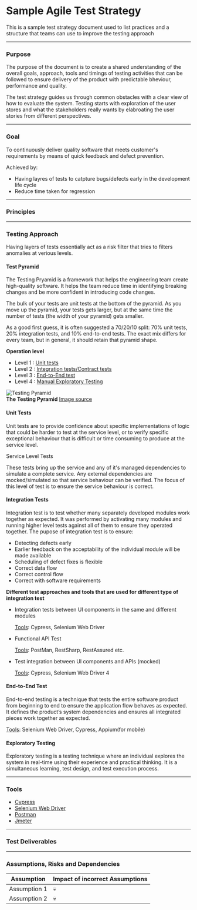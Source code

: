 # Sample Agile Test Strategy
This is a sample test strategy document used to list practices and a structure that teams can use to improve the testing approach


***
### Purpose
The purpose of the document is to create a shared understanding of the overall goals, approach, tools and timings of testing activities that can be followed to ensure delivery of the product with predictable bheviour, performance and quality.

The test strategy guides us through common obstacles with a clear view of how to evaluate the system. Testing starts with exploration of the user stores and what the stakeholders really wants by elabroating the user stories from different perspectives.


***
### Goal

To continuously deliver quality software that meets customer's requirements by means of quick feedback and defect prevention.

Achieved by:

 - Having layres of tests to catpture bugs/defects early in the development life cycle
 - Reduce time taken for regression

***
### Principles

***
### Testing Approach

Having layers of tests essentially act as a risk filter that tries to filters anomalies at verious levels.

#### Test Pyramid

 The Testing Pryamid is a framework that helps the engineering team create high-quality software. It helps the team reduce time in identifying breaking changes and be more confident in introducing code changes.

The bulk of your tests are unit tests at the bottom of the pyramid. As you move up the pyramid, your tests gets larger, but at the same time the number of tests (the width of your pyramid) gets smaller.

As a good first guess, it is often suggested a 70/20/10 split: 70% unit tests, 20% integration tests, and 10% end-to-end tests. The exact mix differs for every team, but in general, it should retain that pyramid shape.

   **Operation level**
              
  - Level 1 : [Unit tests ](#unit_tests)
  - Level 2 : [Integration tests/Contract tests](#integration_tests)
  - Level 3 : [End-to-End test](#e2e_tests)
  - Level 4 : [Manual Exploratory Testing](#exploratory_tests)


    
 ![Testing Pyramid](https://d2h1nbmw1jjnl.cloudfront.net/ckeditor/pictures/data/000/000/158/content/typical_pyramid-1024x938.jpg)   
**The Testing Pyramid**
               [Image source](https://www.ministryoftesting.com/dojo/lessons/the-mobile-test-pyramid)
              

<a name="unit_tests"></a>
#### Unit Tests

Unit tests are to provide confidence about specific implementations of logic that could be harder to test at the service level, or to verify specific exceptional behaviour that is difficult or time consuming to produce at the service level.

Service Level Tests

These tests bring up the service and any of it's managed dependencies to simulate a complete service. Any external dependencies are mocked/simulated so that service behaviour can be verified. The focus of this level of test is to ensure the service behaviour is correct. 

<a name="integration_tests"></a>
#### Integration Tests
Integration test is to test whether many separately developed modules work together as expected. It was performed by activating many modules and running higher level tests against all of them to ensure they operated together. The pupose of integration test is to ensure:

- Detecting defects early
- Earlier feedback on the acceptability of the individual module will be made available
- Scheduling of defect fixes is flexible
- Correct data flow
- Correct control flow
- Correct with software requirements

**Different test approaches and tools that are used for different type of integration test**

- Integration tests between UI components in the same and different modules

   [Tools](#tools): Cypress, Selenium Web Driver

- Functional API Test

   [Tools](#tools): PostMan, RestSharp, RestAssured etc.
  
- Test integration between UI components and APIs (mocked)

   [Tools](#tools): Cypress, Selenium Web Driver 4

<a name="e2e_tests"></a>
#### End-to-End Test

End-to-end testing is a technique that tests the entire software product from beginning to end to ensure the application flow behaves as expected. It defines the product’s system dependencies and ensures all integrated pieces work together as expected.

[Tools](#tools): Selenium Web Driver, Cypress, Appium(for mobile)

<a name="exploratory_tests"></a>
#### Exploratory Testing

Exploratory testing is a testing technique where an individual explores the system in real-time using their experience and practical thinking. It is a simultaneous learning, test design, and test execution process.



***
### Tools
<a name="tools"></a>

 - [Cypress](https://www.cypress.io/)
 - [Selenium Web Driver](https://www.selenium.dev/documentation/webdriver/)
 - [Postman](https://www.postman.com/)
 - [Jmeter](https://jmeter.apache.org/)


***
### Test Deliverables

***
### Assumptions, Risks and Dependencies
| Assumption      | Impact of incorrect Assumptions |
| ----------- | ----------- |
| Assumption 1      | :skull:       |
| Assumption 2  | :skull:        |
